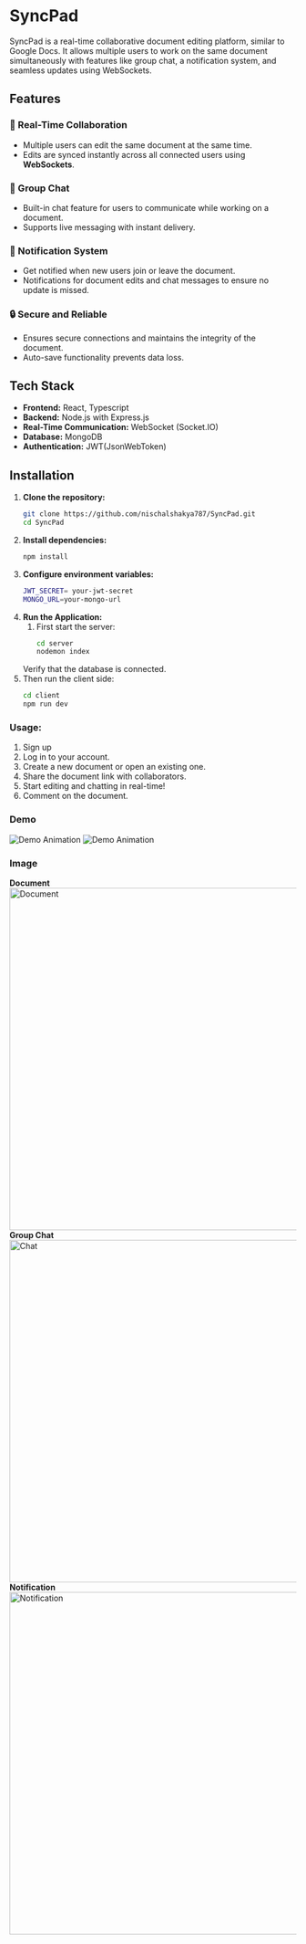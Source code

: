 # SyncPad

SyncPad is a real-time collaborative document editing platform, similar to Google Docs. It allows multiple users to work on the same document simultaneously with features like group chat, a notification system, and seamless updates using WebSockets.

## Features

### 📝 Real-Time Collaboration
- Multiple users can edit the same document at the same time.
- Edits are synced instantly across all connected users using **WebSockets**.

### 💬 Group Chat
- Built-in chat feature for users to communicate while working on a document.
- Supports live messaging with instant delivery.

### 🔔 Notification System
- Get notified when new users join or leave the document.
- Notifications for document edits and chat messages to ensure no update is missed.

### 🔒 Secure and Reliable
- Ensures secure connections and maintains the integrity of the document.
- Auto-save functionality prevents data loss.

## Tech Stack

- **Frontend:** React, Typescript
- **Backend:** Node.js with Express.js
- **Real-Time Communication:** WebSocket (Socket.IO)
- **Database:** MongoDB
- **Authentication:** JWT(JsonWebToken)

## Installation

1. **Clone the repository:**
   ```bash
   git clone https://github.com/nischalshakya787/SyncPad.git
   cd SyncPad
2. **Install dependencies:**
   ```bash
   npm install
3. **Configure environment variables:**
   ```bash
   JWT_SECRET= your-jwt-secret
   MONGO_URL=your-mongo-url
4. **Run the Application:**
   1. First start the server:
       ```bash
       cd server
       nodemon index
      ```
     Verify that the database is connected.
  2. Then run the client side:
       ```bash
       cd client
       npm run dev
       ```
### Usage:
1. Sign up 
2. Log in to your account.
3. Create a new document or open an existing one.
4. Share the document link with collaborators.
5. Start editing and chatting in real-time!
6. Comment on the document.

### Demo
![Demo Animation](./image/demo.gif)  ![Demo Animation](./image/collab.gif)

### Image
   **Document**
   <img src="./image/document.png" alt="Document" width="600"/>
   **Group Chat**
   <img src="./image/group-chat.png" alt="Chat" width="600"/>
   **Notification**
   <img src="./image/notification.png" alt="Notification" width="600"/>


   
